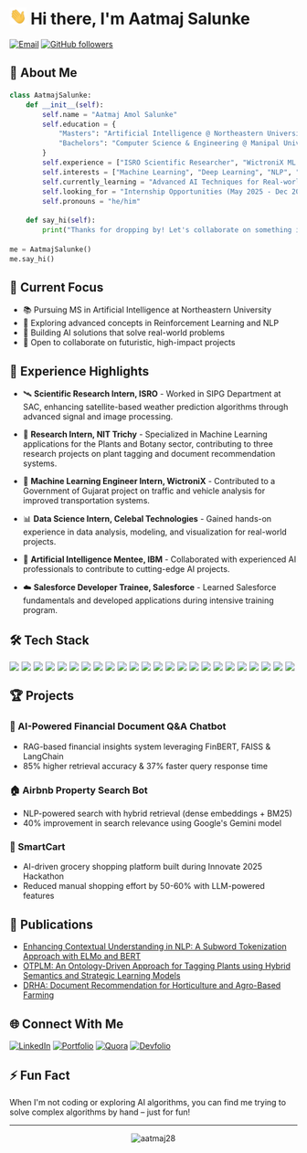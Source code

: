 # <img src="https://raw.githubusercontent.com/ABSphreak/ABSphreak/master/gifs/Hi.gif" width="30"> Hi there, I'm Aatmaj Salunke

[![Email](https://img.shields.io/badge/Email-D14836?style=for-the-badge&logo=gmail&logoColor=white)](mailto:aatmajsalunke@yahoo.com)
[![GitHub followers](https://img.shields.io/github/followers/aatmaj28?label=Follow&style=social)](https://github.com/aatmaj28)

## 🚀 About Me

```python
class AatmajSalunke:
    def __init__(self):
        self.name = "Aatmaj Amol Salunke"
        self.education = {
            "Masters": "Artificial Intelligence @ Northeastern University",
            "Bachelors": "Computer Science & Engineering @ Manipal University Jaipur"
        }
        self.experience = ["ISRO Scientific Researcher", "WictroniX ML Intern", "IBM AI Mentee"]
        self.interests = ["Machine Learning", "Deep Learning", "NLP", "Computer Vision", "Reinforcement Learning"]
        self.currently_learning = "Advanced AI Techniques for Real-world Applications"
        self.looking_for = "Internship Opportunities (May 2025 - Dec 2025)"
        self.pronouns = "he/him"
    
    def say_hi(self):
        print("Thanks for dropping by! Let's collaborate on something innovative!")

me = AatmajSalunke()
me.say_hi()
```

## 🧠 Current Focus

- 📚 Pursuing MS in Artificial Intelligence at Northeastern University
- 🔬 Exploring advanced concepts in Reinforcement Learning and NLP
- 🌟 Building AI solutions that solve real-world problems
- 🤝 Open to collaborate on futuristic, high-impact projects

## 💼 Experience Highlights

- 🛰️ **Scientific Research Intern, ISRO** - Worked in SIPG Department at SAC, enhancing satellite-based weather prediction algorithms through advanced signal and image processing.

- 🌿 **Research Intern, NIT Trichy** - Specialized in Machine Learning applications for the Plants and Botany sector, contributing to three research projects on plant tagging and document recommendation systems.

- 🚦 **Machine Learning Engineer Intern, WictroniX** - Contributed to a Government of Gujarat project on traffic and vehicle analysis for improved transportation systems.

- 📊 **Data Science Intern, Celebal Technologies** - Gained hands-on experience in data analysis, modeling, and visualization for real-world projects.

- 🧠 **Artificial Intelligence Mentee, IBM** - Collaborated with experienced AI professionals to contribute to cutting-edge AI projects.

- ☁️ **Salesforce Developer Trainee, Salesforce** - Learned Salesforce fundamentals and developed applications during intensive training program.

## 🛠️ Tech Stack

<div style="display: flex; flex-wrap: wrap; gap: 5px;">
  <img src="https://img.shields.io/badge/-Python-3776AB?style=for-the-badge&logo=python&logoColor=white" />
  <img src="https://img.shields.io/badge/-PyTorch-EE4C2C?style=for-the-badge&logo=pytorch&logoColor=white" />
  <img src="https://img.shields.io/badge/-TensorFlow-FF6F00?style=for-the-badge&logo=tensorflow&logoColor=white" />
  <img src="https://img.shields.io/badge/-Keras-D00000?style=for-the-badge&logo=keras&logoColor=white" />
  <img src="https://img.shields.io/badge/-scikit_learn-F7931E?style=for-the-badge&logo=scikit-learn&logoColor=white" />
  <img src="https://img.shields.io/badge/-NumPy-013243?style=for-the-badge&logo=numpy&logoColor=white" />
  <img src="https://img.shields.io/badge/-Pandas-150458?style=for-the-badge&logo=pandas&logoColor=white" />
  <img src="https://img.shields.io/badge/-SciPy-8CAAE6?style=for-the-badge&logo=scipy&logoColor=white" />
  <img src="https://img.shields.io/badge/-Django-092E20?style=for-the-badge&logo=django&logoColor=white" />
  <img src="https://img.shields.io/badge/-Flask-000000?style=for-the-badge&logo=flask&logoColor=white" />
  <img src="https://img.shields.io/badge/-HTML5-E34F26?style=for-the-badge&logo=html5&logoColor=white" />
  <img src="https://img.shields.io/badge/-CSS3-1572B6?style=for-the-badge&logo=css3&logoColor=white" />
  <img src="https://img.shields.io/badge/-JavaScript-F7DF1E?style=for-the-badge&logo=javascript&logoColor=black" />
  <img src="https://img.shields.io/badge/-PostgreSQL-336791?style=for-the-badge&logo=postgresql&logoColor=white" />
  <img src="https://img.shields.io/badge/-MySQL-4479A1?style=for-the-badge&logo=mysql&logoColor=white" />
  <img src="https://img.shields.io/badge/-SQLite-003B57?style=for-the-badge&logo=sqlite&logoColor=white" />
  <img src="https://img.shields.io/badge/-Postman-FF6C37?style=for-the-badge&logo=postman&logoColor=white" />
  <img src="https://img.shields.io/badge/-C++-00599C?style=for-the-badge&logo=c%2B%2B&logoColor=white" />
  <img src="https://img.shields.io/badge/-Java-ED8B00?style=for-the-badge&logo=java&logoColor=white" />
  <img src="https://img.shields.io/badge/-React-20232A?style=for-the-badge&logo=react&logoColor=61DAFB" />
  <img src="https://img.shields.io/badge/-Next.js-000000?style=for-the-badge&logo=next.js&logoColor=white" />
  <img src="https://img.shields.io/badge/-MongoDB-47A248?style=for-the-badge&logo=mongodb&logoColor=white" />
  <img src="https://img.shields.io/badge/-LangChain-3178C6?style=for-the-badge&logoColor=white" />
  <img src="https://img.shields.io/badge/-Hugging_Face-FFD21E?style=for-the-badge&logo=huggingface&logoColor=black" />
</div>

## 🏆 Projects

### 🤖 AI-Powered Financial Document Q&A Chatbot
- RAG-based financial insights system leveraging FinBERT, FAISS & LangChain
- 85% higher retrieval accuracy & 37% faster query response time

### 🏠 Airbnb Property Search Bot
- NLP-powered search with hybrid retrieval (dense embeddings + BM25)
- 40% improvement in search relevance using Google's Gemini model

### 🛒 SmartCart
- AI-driven grocery shopping platform built during Innovate 2025 Hackathon
- Reduced manual shopping effort by 50-60% with LLM-powered features

## 📝 Publications

- [Enhancing Contextual Understanding in NLP: A Subword Tokenization Approach with ELMo and BERT](https://github.com/aatmaj28)
- [OTPLM: An Ontology-Driven Approach for Tagging Plants using Hybrid Semantics and Strategic Learning Models](https://github.com/aatmaj28)
- [DRHA: Document Recommendation for Horticulture and Agro-Based Farming](https://github.com/aatmaj28)

## 🌐 Connect With Me

[![LinkedIn](https://img.shields.io/badge/LinkedIn-0077B5?style=for-the-badge&logo=linkedin&logoColor=white)](https://www.linkedin.com/in/aatmaj-salunke-7106041b0/)
[![Portfolio](https://img.shields.io/badge/Portfolio-000000?style=for-the-badge&logo=github&logoColor=white)](https://aatmaj28.github.io/Portfolio/)
[![Quora](https://img.shields.io/badge/Quora-B92B27?style=for-the-badge&logo=quora&logoColor=white)](https://www.quora.com/profile/Aatmaj-Salunke-1)
[![Devfolio](https://img.shields.io/badge/Devfolio-2962FF?style=for-the-badge&logo=devfolio&logoColor=white)](https://devfolio.co/@aatmaj28)

## ⚡ Fun Fact
When I'm not coding or exploring AI algorithms, you can find me trying to solve complex algorithms by hand – just for fun!

---

<p align="center">
  <img src="https://komarev.com/ghpvc/?username=aatmaj28&label=Profile%20views&color=0e75b6&style=flat" alt="aatmaj28" />
</p>
